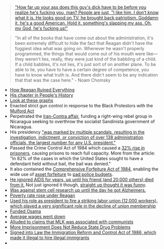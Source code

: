 > ["How far up your ass does this guy's dick have to be before you realize he's fucking you, man? People are just, "I like him. I don’t know what it is. He looks good on TV, he brought back patriotism. Goddamn it, he's a good American. Hold it, something's slapping my ass. Oh, my God, he's fucking us!"](https://subslikescript.com/movie/Bill_Hicks_Sane_Man-287337)

> "In all of the books that have come out about the administration, it's been extremely difficult to hide the fact that Reagan didn't have the foggiest idea what was going on. Whenever he wasn't properly programmed, the things that would come out of his mouth were like—they weren't lies, really, they were just kind of the babbling of a child. If a child babbles, it's not lies, it's just sort of on another plane. To be able to lie, you have to have a certain degree of competence, you have to know what truth is. And there didn't seem to be any indication that that was the case here." - Noam Chomsky



- [How Reagan Ruined Everything](https://www.youtube.com/watch?v=l7dHvqA-WB4)
- [His chapter in People's History](https://www.historyisaweapon.com/defcon1/zinncarebu21.html)
- [Look at these graphs](https://old.reddit.com/r/196/comments/13vctud/my_ruleagan_collection/)
- Enacted strict gun control in response to the Black Protestors with the [Mulford Act](https://en.wikipedia.org/wiki/Mulford_Act)
- Perpetrated the [Iran-Contra affair](https://en.wikipedia.org/wiki/Iran%E2%80%93Contra_affair), funding a right-wing rebel group in Nicaragua seeking to overthrow the socialist Sandinista government of Nicaragua.
- His presidency ["was marked by multiple scandals, resulting in the investigation, indictment, or conviction of over 138 administration officials, the largest number for any U.S. president."](https://en.wikipedia.org/wiki/Reagan_administration_scandals)
- Passed the Crime Control Act of 1984 which caused a [32% rise in prisoners](https://archive.ph/zfCu2), causing prisons to reach full capacity. More from the article: "In 82% of the cases in which the United States sought to have a defendant held without bail, the bail was denied."
- It also contained the [Comprehensive Forfeiture Act of 1984](https://www.congress.gov/bill/98th-congress/senate-bill/948), enabling the wide use of [asset forfeiture](https://mises.org/wire/joe-biden-father-drug-wars-asset-forfeiture-program) to [pad police budgets](https://www.npr.org/templates/story/story.php?storyId=91490480).
- [He ignored AIDS for years, up until his friend (and 20,000 others) died from it.](https://en.wikipedia.org/wiki/Ronald_Reagan#Response_to_the_AIDS_epidemic) Not just ignored it though, [straight up thought it was funny](https://web.archive.org/web/20210301172106/https://www.washingtonpost.com/news/arts-and-entertainment/wp/2015/12/01/a-disturbing-new-glimpse-at-the-reagan-administrations-indifference-to-aids/).
- [Was against stem cell research up until the day he got Alzheimers.](https://www.latimes.com/archives/la-xpm-2004-jun-08-na-stemcell8-story.html)
- [Poverty rate rose under Reagan](https://www.shmoop.com/reagan-era/statistics.html)
- [Used his role as president to fire a striking labor union (12,000 workers), which played a very significant role in the decline of union membership](https://en.wikipedia.org/wiki/Professional_Air_Traffic_Controllers_Organization_%281968%29#August_1981_strike)
- [Funded Osama](https://slate.com/news-and-politics/2004/06/how-reagan-made-a-terrorist-kingpin-of-osama.html)
- [Average wages went down](https://en.wikipedia.org/wiki/Reaganomics#Real_wages)
- [Alluded to claims that MLK was associated with communists](https://www.washingtonpost.com/archive/politics/1983/10/22/reagan-calls-mrs-king-to-explain/2313b0b8-01f9-491c-9d47-ddaeb19fe27d/)
- [More Imprisonment Does Not Reduce State Drug Problems](https://www.pewtrusts.org/en/research-and-analysis/issue-briefs/2018/03/more-imprisonment-does-not-reduce-state-drug-problems)
- [Signed into Law the Immigration Reform and Control Act of 1986, which made it illegal to hire illegal immigrants](https://en.wikipedia.org/wiki/Immigration_Reform_and_Control_Act_of_1986)
- 
